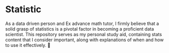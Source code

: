 # Statistic
As a data driven person and Ex advance math tutor, I firmly believe that a solid grasp of statistics is a pivotal factor in becoming a proficient data scientist. This repository serves as my personal study aid, containing stats content that I consider important, along with explanations of when and how to use it effectively.  👾 
